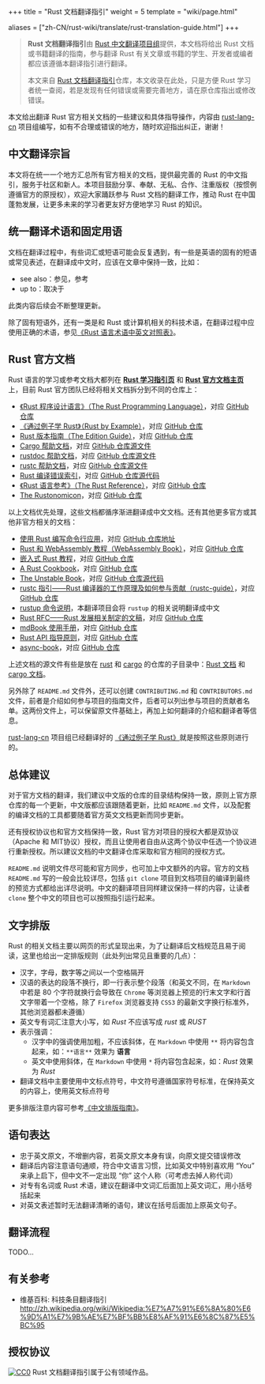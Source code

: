 +++
title = "Rust 文档翻译指引"
weight = 5
template = "wiki/page.html"

aliases = ["zh-CN/rust-wiki/translate/rust-translation-guide.html"]
+++

> <b>Rust 文档翻译指引</b>由 [Rust 中文翻译项目组](https://github.com/rust-lang-cn)提供，本文档将给出 Rust 文档或书籍翻译的指南，参与翻译 Rust 有关文章或书籍的学生、开发者或编者都应该遵循本翻译指引进行翻译。
>
> 本文来自 [Rust 文档翻译指引](https://github.com/rust-lang-cn/rust-translation-guide)仓库，本文收录在此处，只是方便 Rust 学习者统一查阅，若是发现有任何错误或需要完善地方，请在原仓库指出或修改错误。


本文给出翻译 Rust 官方相关文档的一些建议和具体指导操作，内容由 [rust-lang-cn](https://github.com/rust-lang-cn) 项目组编写，如有不合理或错误的地方，随时欢迎指出纠正，谢谢！

## 中文翻译宗旨

本文将在统一一个地方汇总所有官方相关的文档，提供最完善的 Rust 的中文指引，服务于社区和新人。本项目鼓励分享、奉献、无私、合作、注重版权（按惯例遵循官方的原授权），欢迎大家踊跃参与 Rust 文档的翻译工作，推动 Rust 在中国蓬勃发展，让更多未来的学习者更友好方便地学习 Rust 的知识。

## 统一翻译术语和固定用语

文档在翻译过程中，有些词汇或短语可能会反复遇到，有一些是英语的固有的短语或常见表述，在翻译成中文时，应该在文章中保持一致，比如：

- see also：参见，参考
- up to：取决于

此类内容后续会不断整理更新。

除了固有短语外，还有一类是和 Rust 或计算机相关的科技术语，在翻译过程中应使用正确的术语，参见[《Rust 语言术语中英文对照表》](https://github.com/rust-lang-cn/english-chinese-glossary-of-rust/blob/master/rust-glossary.md)。

## Rust 官方文档

Rust 语言的学习或参考文档大都列在 [**Rust 学习指引页**](https://www.rust-lang.org/learn) 和 [**Rust 官方文档主页**](https://doc.rust-lang.org/) 上，目前 Rust 官方团队已经将相关文档拆分到不同的仓库上：

- [《Rust 程序设计语言》（The Rust Programming Language）](https://doc.rust-lang.org/book/)，对应 [GitHub 仓库](https://github.com/rust-lang/book)
- [《通过例子学 Rust》（Rust by Example）](https://doc.rust-lang.org/stable/rust-by-example/)，对应 [GitHub 仓库](https://github.com/rust-lang/rust-by-example)
- [Rust 版本指南（The Edition Guide）](https://doc.rust-lang.org/edition-guide/index.html)，对应 [GitHub 仓库](https://github.com/rust-lang-nursery/edition-guide)
- [Cargo 帮助文档](https://doc.rust-lang.org/cargo/index.html)，对应 [GitHub 仓库源文件](https://github.com/rust-lang/cargo/tree/master/src/doc/src)
- [rustdoc 帮助文档](https://doc.rust-lang.org/rustdoc/index.html)，对应 [GitHub 仓库源文件](https://github.com/rust-lang/rust/tree/master/src/doc/rustdoc)
- [rustc 帮助文档](https://doc.rust-lang.org/rustc/index.html)，对应 [GitHub 仓库源文件](https://github.com/rust-lang/rust/tree/master/src/doc/rustc)
- [Rust 编译错误索引](https://doc.rust-lang.org/error-index.html)，对应 [GitHub 仓库源代码](https://github.com/rust-lang/rust/blob/master/src/librustc_mir/error_codes.rs)
- [《Rust 语言参考》（The Rust Reference）](https://doc.rust-lang.org/reference/index.html)，对应 [GitHub 仓库](https://github.com/rust-lang-nursery/reference)
- [The Rustonomicon](https://doc.rust-lang.org/nomicon/)，对应 [GitHub 仓库](https://github.com/rust-lang-nursery/nomicon)

以上文档优先处理，这些文档都循序渐进翻译成中文文档。还有其他更多官方或其他非官方相关的文档：

- [使用 Rust 编写命令行应用](https://rust-lang-nursery.github.io/cli-wg/)，对应 [GitHub 仓库地址](https://github.com/rust-lang-nursery/cli-wg)
- [Rust 和 WebAssembly 教程（WebAssembly Book）](https://rustwasm.github.io/docs/book/)，对应 [GitHub 仓库](https://github.com/rustwasm/book)
- [嵌入式 Rust 教程](https://rust-embedded.github.io/book/)，对应 [GitHub 仓库](https://github.com/rust-embedded/book)
- [A Rust Cookbook](https://rust-lang-nursery.github.io/rust-cookbook/)，对应 [GitHub 仓库](https://github.com/rust-lang-nursery/rust-cookbook)
- [The Unstable Book](https://doc.rust-lang.org/nightly/unstable-book/)，对应 [GitHub 仓库源代码](https://github.com/rust-lang/rust/tree/master/src/doc/unstable-book)
- [rustc 指引——Rust 编译器的工作原理及如何参与贡献（rustc-guide）](https://rust-lang.github.io/rustc-guide/)，对应 [GitHub 仓库](https://github.com/rust-lang/rustc-guide)
- [rustup 命令说明](https://github.com/rust-lang/rustup.rs)，本翻译项目会将 `rustup` 的相关说明翻译成中文
- [Rust RFC——Rust 发展相关制定的文稿](https://rust-lang.github.io/rfcs/)，对应 [GitHub 仓库](https://github.com/rust-lang/rfcs)
- [mdBook 使用手册](https://rust-lang-nursery.github.io/mdBook/)，对应 [GitHub 仓库](https://github.com/rust-lang-nursery/mdBook)
- [Rust API 指导原则](https://rust-lang-nursery.github.io/api-guidelines/)，对应 [GitHub 仓库](https://github.com/rust-lang-nursery/api-guidelines)
- [async-book](https://rust-lang.github.io/async-book/)，对应 [GitHub 仓库](https://github.com/rust-lang/async-book)

上述文档的源文件有些是放在 [rust](https://github.com/rust-lang/rust) 和 [cargo](https://github.com/rust-lang/cargo) 的仓库的子目录中：[Rust 文档](https://github.com/rust-lang/rust/tree/master/src/doc) 和 [cargo 文档](https://github.com/rust-lang/cargo/tree/master/src/doc)。

另外除了 `README.md` 文件外，还可以创建 `CONTRIBUTING.md` 和 `CONTRIBUTORS.md` 文件，前者是介绍如何参与项目的指南文件，后者可以列出参与项目的贡献者名单。这两份文件上，可以保留原文件基础上，再加上如何翻译的介绍和翻译者等信息。

[rust-lang-cn](https://github.com/rust-lang-cn) 项目组已经翻译好的 [《通过例子学 Rust》](https://github.com/rust-lang-cn/rust-by-example-cn)就是按照这些原则进行的。

## 总体建议

对于官方文档的翻译，我们建议中文版的仓库的目录结构保持一致，原则上官方原仓库的每一个更新，中文版都应该跟随着更新，比如 `README.md` 文件，以及配套的编译文档的工具都要随着官方英文文档更新而同步更新。

还有授权协议也和官方文档保持一致，Rust 官方对项目的授权大都是双协议（Apache 和 MIT协议）授权，而且让使用者自由从这两个协议中任选一个协议进行重新授权。所以建议文档的中文翻译仓库采取和官方相同的授权方式。

`README.md` 说明文件尽可能和官方同步，也可加上中文额外的内容。官方的文档 `README.md` 写的一般会比较详尽，包括 `git clone` 项目到文档项目的编译到最终的预览方式都给出详尽说明。中文的翻译项目同样建议保持一样的内容，让读者 `clone` 整个中文的项目也可以按照指引运行起来。

## 文字排版

Rust 的相关文档主要以网页的形式呈现出来，为了让翻译后文档规范且易于阅读，这里也给出一定排版规则（此处列出常见且重要的几点）：

- 汉字，字母，数字等之间以一个空格隔开
- 汉语的表达的段落不换行，即一行表示整个段落（和英文不同，在 `Markdown` 中若是 80 个字符就换行会导致在 `Chrome` 等浏览器上预览的行末文字和行首文字带着一个空格，除了 `Firefox` 浏览器支持 `CSS3` 的最新文字换行标准外，其他浏览器都未遵循）
- 英文专有词汇注意大小写，如 *Rust* 不应该写成 *rust* 或 *RUST*
- 表示强调：
  - 汉字中的强调使用加粗，不应该斜体，在 `Markdown` 中使用 `**` 将内容包含起来，如：`**语言**` 效果为 **语言**
  - 英文中使用斜体，在 `Markdown` 中使用 `*` 将内容包含起来，如：*Rust* 效果为 *Rust*
- 翻译文档中主要使用中文标点符号，中文符号遵循国家符号标准，在保持英文的内容上，使用英文标点符号

更多排版注意内容可参考[《中文排版指南》](https://github.com/aakloxu/chinese-copywriting-guidelines)。

## 语句表达

- 忠于英文原文，不增删内容，若英文原文本身有误，向原文提交错误修改
- 翻译后内容注意语句通顺，符合中文语言习惯，比如英文中特别喜欢用 “You” 来承上启下，但中文不一定出现 “你” 这个人称（可考虑去掉人称代词）
- 对专有名词或 Rust 术语，建议在翻译中文词汇后面加上英文词汇，用小括号括起来
- 对英文表述暂时无法翻译清晰的语句，建议在括号后面加上原英文句子。

## 翻译流程

TODO...

## 有关参考

- 维基百科: 科技条目翻译指引 http://zh.wikipedia.org/wiki/Wikipedia:%E7%A7%91%E6%8A%80%E6%9D%A1%E7%9B%AE%E7%BF%BB%E8%AF%91%E6%8C%87%E5%BC%95

## 授权协议
[![CC0](https://licensebuttons.net/p/zero/1.0/80x15.png)](https://creativecommons.org/publicdomain/zero/1.0/) Rust 文档翻译指引属于公有领域作品。

